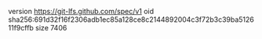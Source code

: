 version https://git-lfs.github.com/spec/v1
oid sha256:691d32f16f2306adb1ec85a128ce8c2144892004c3f72b3c39ba512611f9cffb
size 7406
